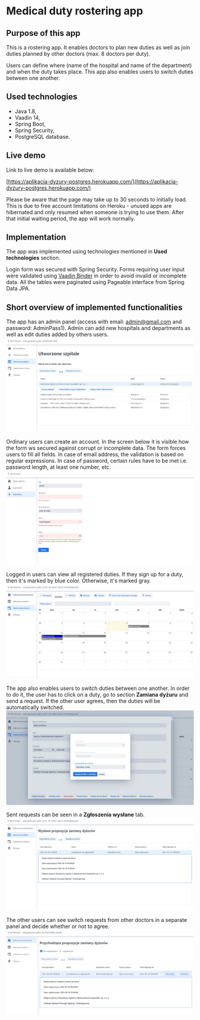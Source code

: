 # Medical duty rostering app

## Purpose of this app
This is a rostering app. It enables doctors to plan new duties as well as join duties planned by other doctors (max. 8 doctors per duty).

Users can define where (name of the hospital and name of the department) and when the duty takes place. 
This app also enables users to switch duties between one another.


## Used technologies
* Java 1.8,
* Vaadin 14,
* Spring Boot,
* Spring Security,
* PostgreSQL database.

## Live demo
Link to live demo is available below:

[https://aplikacja-dyzury-postgres.herokuapp.com/](https://aplikacja-dyzury-postgres.herokuapp.com/)

Please be aware that the  page may take up to 30 seconds to initially load. This is due to free account limitations on Heroku - unused apps are hibernated and only resumed when someone is trying to use them. After that initial waiting period, the app will work normally.

## Implementation
The app was implemented using technologies mentioned in **Used technologies** section. 

Login form was secured with Spring Security.
Forms requiring user input were validated using [Vaadin Binder](https://vaadin.com/docs/v14/flow/binding-data/tutorial-flow-components-binder) in order to avoid invalid or incomplete data.
All the tables were paginated using Pageable interface from Spring Data JPA. 

## Short overview of implemented functionalities

The app has an admin panel (access with email: admin@gmail.com and password: AdminPass1). Admin can add new hospitals and departments as well as edit duties added by others users.
![Admin panel](SCREENSHOTS/admin.JPG)



Ordinary users can create an account. In the screen below it is visible how the form ws secured against corrupt or incomplete data. The form forces users to fill all fields. In case of email address, the validation is based on regular expressions. In case of password, certain rules have to be met i.e. password length, at least one number, etc.
![User registration](SCREENSHOTS/create_new_user.JPG)



Logged in users can view all registered duties. If they sign up for a duty, then it's marked by blue color. Otherwise, it's marked gray.
![Duty table](SCREENSHOTS/duty_table.JPG)



The app also enables users to switch duties between one another. In order to do it, the user has to click on a duty, go to section **Zamiana dyżuru** and send a request. If the other user agrees, then the duties will be automatically switched.
![Duty swap picture](SCREENSHOTS/duty_swap.JPG)



Sent requests can be seen in a **Zgłoszenia wysłane** tab.
![Sent requests](SCREENSHOTS/sent_requests.JPG)



The other users can see switch requests from other doctors in a separate panel and decide whether or not to agree.
![Received requests](SCREENSHOTS/received_requests.JPG)















